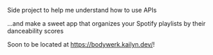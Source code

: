 Side project to help me understand how to use APIs 

...and make a sweet app that organizes your Spotify playlists by their danceability scores 

Soon to be located at https://bodywerk.kailyn.dev/! 
